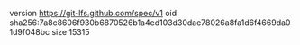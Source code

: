 version https://git-lfs.github.com/spec/v1
oid sha256:7a8c8606f930b6870526b1a4ed103d30dae78026a8fa1d6f4669da01d9f048bc
size 15315
